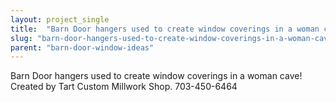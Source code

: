 ```yaml
---
layout: project_single
title:  "Barn Door hangers used to create window coverings in a woman cave!  Created by Tart Custom Millwork Shop.  703-450-6464"
slug: "barn-door-hangers-used-to-create-window-coverings-in-a-woman-cave-created-by-tart"
parent: "barn-door-window-ideas"
---
```

Barn Door hangers used to create window coverings in a woman cave!  Created by Tart Custom Millwork Shop.  703-450-6464